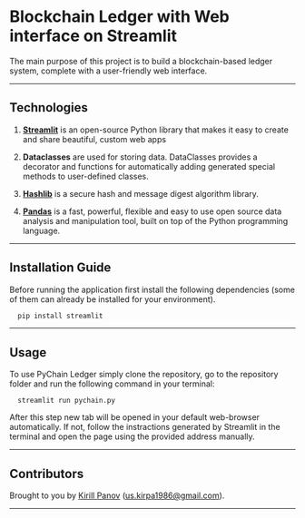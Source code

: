# Blockchain Ledger with Web interface on Streamlit

The main purpose of this project is to build a blockchain-based ledger system, complete with a user-friendly web interface.

---

## Technologies

1. [**Streamlit**](https://streamlit.io/) is an open-source Python library that makes it easy to create and share beautiful, custom web apps

2. **Dataclasses** are used for storing data. DataClasses provides a decorator and functions for automatically adding generated special methods to user-defined classes.

3. [**Hashlib**](https://docs.python.org/3/library/hashlib.html) is a secure hash and message digest algorithm library.

4. [**Pandas**](https://pandas.pydata.org/) is a fast, powerful, flexible and easy to use open source data analysis and manipulation tool, built on top of the Python programming language.

---

## Installation Guide

Before running the application first install the following dependencies (some of them can already be installed for your environment).

```python
  pip install streamlit
```

---

## Usage

To use PyChain Ledger simply clone the repository, go to the repository folder and run the following command in your terminal:

```
  streamlit run pychain.py
```
After this step new tab will be opened in your default web-browser automatically. If not, follow the instractions generated by Streamlit in the terminal and open the page using the provided address manually. 


---

## Contributors

Brought to you by [Kirill Panov](https://www.linkedin.com/in/kirill-panov-696455192/) (us.kirpa1986@gmail.com).

---

